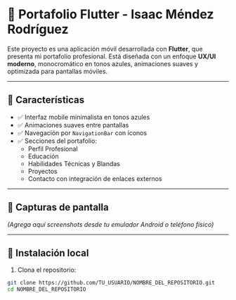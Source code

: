 # 📱 Portafolio Flutter - Isaac Méndez Rodríguez

Este proyecto es una aplicación móvil desarrollada con **Flutter**, que presenta mi portafolio profesional. Está diseñada con un enfoque **UX/UI moderno**, monocromático en tonos azules, animaciones suaves y optimizada para pantallas móviles.

---

## 🧠 Características

- ✅ Interfaz mobile minimalista en tonos azules
- ✅ Animaciones suaves entre pantallas
- ✅ Navegación por `NavigationBar` con íconos
- ✅ Secciones del portafolio:
  - Perfil Profesional
  - Educación
  - Habilidades Técnicas y Blandas
  - Proyectos
  - Contacto con integración de enlaces externos

---

## 📸 Capturas de pantalla

*(Agrega aquí screenshots desde tu emulador Android o teléfono físico)*

---

## 🚀 Instalación local

1. Clona el repositorio:

```bash
git clone https://github.com/TU_USUARIO/NOMBRE_DEL_REPOSITORIO.git
cd NOMBRE_DEL_REPOSITORIO

